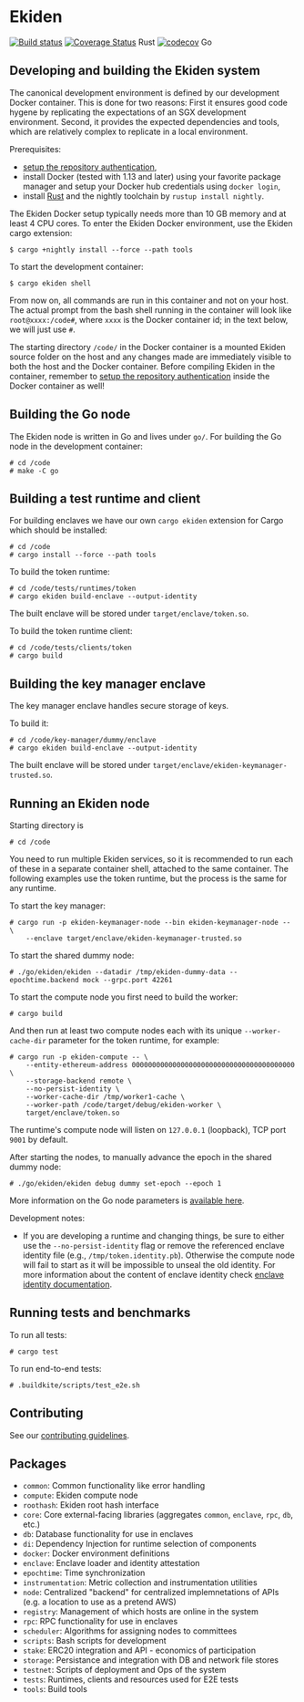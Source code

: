 # Ekiden

[![Build status](https://badge.buildkite.com/c9c541df92d421106cdf041e36fafe45677c5be63d330509d1.svg?branch=master)](https://buildkite.com/oasislabs/ekiden)
[![Coverage Status](https://coveralls.io/repos/github/oasislabs/ekiden/badge.svg?t=HsLWgi)](https://coveralls.io/github/oasislabs/ekiden) Rust
[![codecov](https://codecov.io/gh/oasislabs/ekiden/branch/master/graph/badge.svg?token=DqjRsufMqf)](https://codecov.io/gh/oasislabs/ekiden) Go

## Developing and building the Ekiden system

The canonical development environment is defined by our development Docker
container. This is done for two reasons: First it ensures good code hygene by
replicating the expectations of an SGX development environment. Second, it
provides the expected dependencies and tools, which are relatively complex to
replicate in a local environment.

Prerequisites:
* [setup the repository authentication](https://github.com/oasislabs/runtime-ethereum#configuring-repository-authentication),
* install Docker (tested with 1.13 and later) using your favorite package
  manager and setup your Docker hub credentials using `docker login`,
* install [Rust](https://www.rust-lang.org) and the nightly toolchain by
  `rustup install nightly`.

The Ekiden Docker setup typically needs more than 10 GB memory and at least 4
CPU cores. To enter the Ekiden Docker environment, use the Ekiden cargo
extension:
```
$ cargo +nightly install --force --path tools
```

To start the development container:
```
$ cargo ekiden shell
```

From now on, all commands are run in this container and not on your host.  The
actual prompt from the bash shell running in the container will look like
`root@xxxx:/code#`, where `xxxx` is the Docker container id; in the text below,
we will just use `#`.

The starting directory `/code/` in the Docker container is a mounted Ekiden
source folder on the host and any changes made are immediately visible to both
the host and the Docker container. Before compiling Ekiden in the container,
remember to [setup the repository authentication](https://github.com/oasislabs/runtime-ethereum#configuring-repository-authentication) inside the Docker container as well!

## Building the Go node

The Ekiden node is written in Go and lives under `go/`. For building the Go node in
the development container:
```
# cd /code
# make -C go
```

## Building a test runtime and client

For building enclaves we have our own `cargo ekiden` extension for Cargo which
should be installed:
```
# cd /code
# cargo install --force --path tools
```

To build the token runtime:
```
# cd /code/tests/runtimes/token
# cargo ekiden build-enclave --output-identity
```

The built enclave will be stored under `target/enclave/token.so`.

To build the token runtime client:
```
# cd /code/tests/clients/token
# cargo build
```

## Building the key manager enclave

The key manager enclave handles secure storage of keys.

To build it:
```
# cd /code/key-manager/dummy/enclave
# cargo ekiden build-enclave --output-identity
```

The built enclave will be stored under `target/enclave/ekiden-keymanager-trusted.so`.


## Running an Ekiden node

Starting directory is
```
# cd /code
```

You need to run multiple Ekiden services, so it is recommended to run each of
these in a separate container shell, attached to the same container. The
following examples use the token runtime, but the process is the same for any
runtime.

To start the key manager:
```
# cargo run -p ekiden-keymanager-node --bin ekiden-keymanager-node -- \
    --enclave target/enclave/ekiden-keymanager-trusted.so
```

To start the shared dummy node:
```
# ./go/ekiden/ekiden --datadir /tmp/ekiden-dummy-data --epochtime.backend mock --grpc.port 42261
```

To start the compute node you first need to build the worker:
```
# cargo build
```

And then run at least two compute nodes each with its unique
`--worker-cache-dir` parameter for the token runtime, for example:
```
# cargo run -p ekiden-compute -- \
    --entity-ethereum-address 0000000000000000000000000000000000000000 \
    --storage-backend remote \
    --no-persist-identity \
    --worker-cache-dir /tmp/worker1-cache \
    --worker-path /code/target/debug/ekiden-worker \
    target/enclave/token.so
```

The runtime's compute node will listen on `127.0.0.1` (loopback), TCP port
`9001` by default.

After starting the nodes, to manually advance the epoch in the shared dummy
node:
```
# ./go/ekiden/ekiden debug dummy set-epoch --epoch 1
```

More information on the Go node parameters is [available here](go/README.md).

Development notes:

* If you are developing a runtime and changing things, be sure to either use the `--no-persist-identity` flag or remove the referenced enclave identity file (e.g., `/tmp/token.identity.pb`). Otherwise the compute node will fail to start as it will be impossible to unseal the old identity. For more information about the content of enclave identity check [enclave identity documentation](docs/enclave-identity.md#state).

## Running tests and benchmarks

To run all tests:
```
# cargo test
```

To run end-to-end tests:
```
# .buildkite/scripts/test_e2e.sh
```

## Contributing

See our [contributing guidelines](CONTRIBUTING.md).

## Packages
- `common`: Common functionality like error handling
- `compute`: Ekiden compute node
- `roothash`: Ekiden root hash interface
- `core`: Core external-facing libraries (aggregates `common`, `enclave`, `rpc`, `db`, etc.)
- `db`: Database functionality for use in enclaves
- `di`: Dependency Injection for runtime selection of components
- `docker`: Docker environment definitions
- `enclave`: Enclave loader and identity attestation
- `epochtime`: Time synchronization
- `instrumentation`: Metric collection and instrumentation utilities
- `node`: Centralized "backend" for centralized implemnetations of APIs (e.g. a location to use as a pretend AWS)
- `registry`: Management of which hosts are online in the system
- `rpc`: RPC functionality for use in enclaves
- `scheduler`: Algorithms for assigning nodes to committees
- `scripts`: Bash scripts for development
- `stake`: ERC20 integration and API - economics of participation
- `storage`: Persistance and integration with DB and network file stores
- `testnet`: Scripts of deployment and Ops of the system
- `tests`: Runtimes, clients and resources used for E2E tests
- `tools`: Build tools
